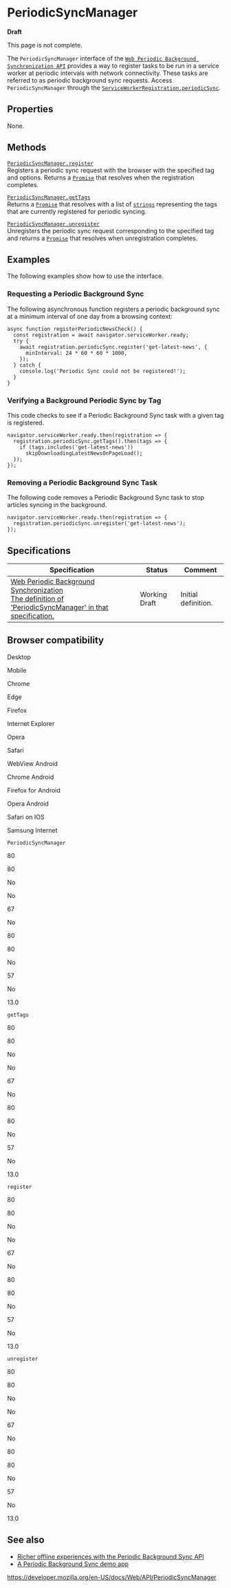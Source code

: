 PeriodicSyncManager
===================

**Draft**

This page is not complete.

The `PeriodicSyncManager` interface of the [`Web Periodic Background Synchronization API`](web_periodic_background_synchronization_api) provides a way to register tasks to be run in a service worker at periodic intervals with network connectivity. These tasks are referred to as periodic background sync requests. Access `PeriodicSyncManager` through the [`ServiceWorkerRegistration.periodicSync`](serviceworkerregistration/periodicsync).

Properties
----------

None.

Methods
-------

[`PeriodicSyncManager.register`](periodicsyncmanager/register)  
Registers a periodic sync request with the browser with the specified tag and options. Returns a [`Promise`](https://developer.mozilla.org/en-US/docs/Web/JavaScript/Reference/Global_Objects/Promise) that resolves when the registration completes.

[`PeriodicSyncManager.getTags`](periodicsyncmanager/gettags)  
Returns a [`Promise`](https://developer.mozilla.org/en-US/docs/Web/JavaScript/Reference/Global_Objects/Promise) that resolves with a list of [`strings`](https://developer.mozilla.org/en-US/docs/Web/JavaScript/Reference/Global_Objects/String) representing the tags that are currently registered for periodic syncing.

[`PeriodicSyncManager.unregister`](periodicsyncmanager/unregister)  
Unregisters the periodic sync request corresponding to the specified tag and returns a [`Promise`](https://developer.mozilla.org/en-US/docs/Web/JavaScript/Reference/Global_Objects/Promise) that resolves when unregistration completes.

Examples
--------

The following examples show how to use the interface.

### Requesting a Periodic Background Sync

The following asynchronous function registers a periodic background sync at a minimum interval of one day from a browsing context:

    async function registerPeriodicNewsCheck() {
      const registration = await navigator.serviceWorker.ready;
      try {
        await registration.periodicSync.register('get-latest-news', {
          minInterval: 24 * 60 * 60 * 1000,
        });
      } catch {
        console.log('Periodic Sync could not be registered!');
      }
    }

### Verifying a Background Periodic Sync by Tag

This code checks to see if a Periodic Background Sync task with a given tag is registered.

    navigator.serviceWorker.ready.then(registration => {
      registration.periodicSync.getTags().then(tags => {
        if (tags.includes('get-latest-news'))
          skipDownloadingLatestNewsOnPageLoad();
      });
    });

### Removing a Periodic Background Sync Task

The following code removes a Periodic Background Sync task to stop articles syncing in the background.

    navigator.serviceWorker.ready.then(registration => {
      registration.periodicSync.unregister('get-latest-news');
    });

Specifications
--------------

<table><thead><tr class="header"><th>Specification</th><th>Status</th><th>Comment</th></tr></thead><tbody><tr class="odd"><td><a href="https://wicg.github.io/periodic-background-sync/#periodicsyncmanager">Web Periodic Background Synchronization<br />
<span class="small">The definition of 'PeriodicSyncManager' in that specification.</span></a></td><td><span class="spec-wd">Working Draft</span></td><td>Initial definition.</td></tr></tbody></table>

Browser compatibility
---------------------

Desktop

Mobile

Chrome

Edge

Firefox

Internet Explorer

Opera

Safari

WebView Android

Chrome Android

Firefox for Android

Opera Android

Safari on IOS

Samsung Internet

`PeriodicSyncManager`

80

80

No

No

67

No

80

80

No

57

No

13.0

`getTags`

80

80

No

No

67

No

80

80

No

57

No

13.0

`register`

80

80

No

No

67

No

80

80

No

57

No

13.0

`unregister`

80

80

No

No

67

No

80

80

No

57

No

13.0

See also
--------

-   [Richer offline experiences with the Periodic Background Sync API](https://web.dev/periodic-background-sync/)
-   [A Periodic Background Sync demo app](https://webplatformapis.com/periodic_sync/periodicSync_improved.html)

<a href="https://developer.mozilla.org/en-US/docs/Web/API/PeriodicSyncManager" class="_attribution-link">https://developer.mozilla.org/en-US/docs/Web/API/PeriodicSyncManager</a>
